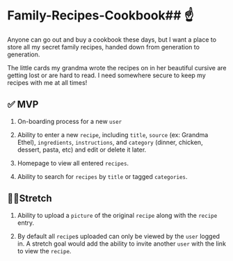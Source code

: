 # Family-Recipes-Cookbook## ☝️

Anyone can go out and buy a cookbook these days, but I want a place to store all my secret family recipes, handed down from generation to generation. 

The little cards my grandma wrote the recipes on in her beautiful cursive are getting lost or are hard to read. I need somewhere secure to keep my recipes with me at all times!

## ✅ **MVP**

1. On-boarding process for a new `user`

2. Ability to enter a new `recipe`, including `title`, `source` (ex: Grandma Ethel), `ingredients`, `instructions`, and `category` (dinner, chicken, dessert, pasta, etc) and edit or delete it later.

3. Homepage to view all entered `recipes`.

4. Ability to search for `recipes` by `title` or tagged `categories`.

## 🏃‍♀️**Stretch**

1. Ability to upload a `picture` of the original `recipe` along with the `recipe` entry.

2. By default all `recipe`s uploaded can only be viewed by the `user` logged in. A stretch goal would add the ability to invite another `user` with the link to view the `recipe`.
